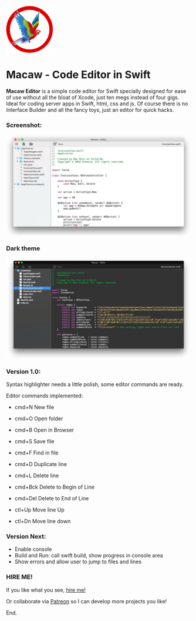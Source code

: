 ![Macaw](https://raw.githubusercontent.com/kuyawa/CodeEditor/master/CodeEditor/Assets.xcassets/AppIcon.appiconset/macaweditor128.png)

# Macaw - Code Editor in Swift

**Macaw Editor** is a simple code editor for Swift specially designed for ease of use without all the bloat of Xcode, just ten megs instead of four gigs. Ideal for coding server apps in Swift, html, css and js. Of course there is no Interface Builder and all the fancy toys, just an editor for quick hacks.

### Screenshot:

![Screenshot](https://raw.githubusercontent.com/kuyawa/CodeEditor/master/Screenshots/Screenshot.jpg)

### Dark theme

![Screenshot](https://raw.githubusercontent.com/kuyawa/CodeEditor/master/Screenshots/Screenshot2.jpg)


### Version 1.0:

Syntax highlighter needs a little polish, some editor commands are ready.

Editor commands implemented:

- cmd+N  New file
- cmd+O  Open folder
- cmd+B  Open in Browser
- cmd+S  Save file
- cmd+F  Find in file

- cmd+D   Duplicate line
- cmd+L   Delete line
- cmd+Bck Delete to Begin of Line
- cmd+Del Delete to End of Line

- ctl+Up Move line Up
- ctl+Dn Move line down

### Version Next:

- Enable console
- Build and Run: call swift build, show progress in console area
- Show errors and allow user to jump to files and lines

### HIRE ME!

If you like what you see, [hire me!](mailto:haxapp@gmail.com)

Or collaborate via [Patreon](https://www.patreon.com/kuyawa) so I can develop more projects you like!

End.